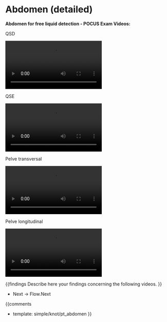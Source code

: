 # Abdomen (detailed)

**Abdomen for free liquid detection - POCUS Exam Videos:**

QSD

<video><source src="https://drive.google.com/file/d/1Tb5XsVsJPqMiYiCWLZo74v4_T28sBn58/view?usp=sharing"></video>

QSE

<video><source src="https://drive.google.com/file/d/1Tb5XsVsJPqMiYiCWLZo74v4_T28sBn58/view?usp=sharing"></video>

Pelve transversal

<video><source src="https://drive.google.com/file/d/1Tb5XsVsJPqMiYiCWLZo74v4_T28sBn58/view?usp=sharing"></video>

Pelve longitudinal

<video><source src="https://drive.google.com/file/d/1Tb5XsVsJPqMiYiCWLZo74v4_T28sBn58/view?usp=sharing"></video>

{{findings
Describe here your findings concerning the following videos.
}}

* Next -> Flow.Next

{{comments
* template: simple/knot/pt_abdomen
}}
